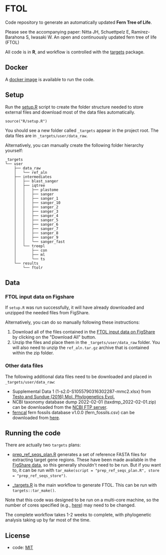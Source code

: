 # FTOL

Code repository to generate an automatically updated **Fern Tree of Life**.

Please see the accompanying paper: Nitta JH, Schuettpelz E, Ramírez-Barahona S, Iwasaki W. An open and continuously updated fern tree of life (FTOL)

All code is in **R**, and workflow is controlled with the [targets](https://github.com/ropensci/targets) package.

## Docker

A [docker image](https://hub.docker.com/r/joelnitta/ftol) is available to run the code.

## Setup

Run the [setup.R](R/setup.R) script to create the folder structure needed to store external files and download most of the data files automatically.

```
source("R/setup.R")
```

You should see a new folder called `_targets` appear in the project root. The data files are in `_targets/user/data_raw`.

Alternatively, you can manually create the following folder hierarchy yourself:

```
_targets
└── user
    ├── data_raw
    │   └── ref_aln
    ├── intermediates
    │   ├── blast_sanger
    │   ├── iqtree
    │   │   ├── plastome
    │   │   ├── sanger
    │   │   ├── sanger_1
    │   │   ├── sanger_10
    │   │   ├── sanger_2
    │   │   ├── sanger_3
    │   │   ├── sanger_4
    │   │   ├── sanger_5
    │   │   ├── sanger_6
    │   │   ├── sanger_7
    │   │   ├── sanger_8
    │   │   ├── sanger_9
    │   │   └── sanger_fast
    │   └── treepl
    │       ├── con
    │       ├── ml
    │       └── ts
    └── results
        └── ftolr
```

## Data

### FTOL input data on Figshare

If `setup.R` was run successfully, it will have already downloaded and unzipped the needed files from FigShare.

Alternatively, you can do so manually following these instructions:

1. Download all of the files contained in the [FTOL input data on FigShare](https://doi.org/10.6084/m9.figshare.19474316.v1) by clicking on the "Download All" button.
2. Unzip the files and place them in the `_targets/user/data_raw` folder. You will also need to unzip the `ref_aln.tar.gz` archive that is contained within the zip folder.

### Other data files

The following additional data files need to be downloaded and placed in `_targets/user/data_raw`:

- Supplemental Data 1 (1-s2.0-S1055790316302287-mmc2.xlsx) from [Testo and Sundue (2016) Mol. Phylogenetics Evol.](https://doi.org/10.1016/j.ympev.2016.09.003)
- NCBI taxonomy database dump 2022-02-01 (taxdmp_2022-02-01.zip) can be downloaded from the [NCBI FTP server](https://ftp.ncbi.nih.gov/pub/taxonomy/taxdump_archive/taxdmp_2022-02-01.zip).
- [ferncal](https://github.com/fernphy/ferncal) fern fossils database v1.0.0 (fern_fossils.csv) can be downloaded from [here](https://github.com/fernphy/ferncal/archive/refs/tags/v1.0.0.zip).
## Running the code

There are actually two `targets` plans:

- [prep_ref_seqs_plan.R](prep_ref_seqs_plan.R) generates a set of reference FASTA files for extracting target gene regions. These have been made available in the [FigShare data](https://doi.org/10.6084/m9.figshare.19474316.v1), so this generally shouldn't need to be run. But if you want to, it can be run with `tar_make(script = "prep_ref_seqs_plan.R", store = "prep_ref_seqs_store")`.

- [_targets.R](_targets.R) is the main workflow to generate FTOL. This can be run with `targets::tar_make()`.

Note that this code was designed to be run on a multi-core machine, so the number of cores specified (e.g., [here](https://github.com/fernphy/ftol/blob/1c7569eb3bbd93864016bbc1b1df1d11f8d4d62c/_targets.R#L459)) may need to be changed.

The complete workflow takes 1-2 weeks to complete, with phylogenetic analysis taking up by far most of the time.

## License

- code: [MIT](LICENSE)
